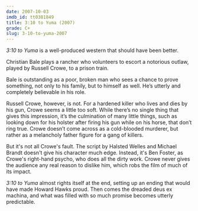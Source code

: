 ```yaml
---
date: 2007-10-03
imdb_id: tt0381849
title: 3:10 to Yuma (2007)
grade: C+
slug: 3-10-to-yuma-2007
---
```


_3:10 to Yuma_ is a well-produced western that should have been better.

Christian Bale plays a rancher who volunteers to escort a notorious outlaw, played by Russell Crowe, to a prison train.

Bale is outstanding as a poor, broken man who sees a chance to prove something, not only to his family, but to himself as well. He’s utterly and completely believable in his role.

Russell Crowe, however, is not. For a hardened killer who lives and dies by his gun, Crowe seems a little too soft. While there’s no single thing that gives this impression, it’s the culmination of many little things, such as looking down for his holster after firing his gun while on his horse, that don’t ring true. Crowe doesn’t come across as a cold-blooded murderer, but rather as a melancholy father figure for a gang of killers.

But it's not all Crowe's fault. The script by Halsted Welles and Michael Brandt doesn't give his character much edge. Instead, it's Ben Foster, as Crowe's right-hand psycho, who does all the dirty work. Crowe never gives the audience any real reason to dislike him, which robs the film of much of its impact.

_3:10 to Yuma_ almost rights itself at the end, setting up an ending that would have made Howard Hawks proud. Then comes the dreaded deus ex machina, and what was filled with so much promise becomes utterly predictable.
